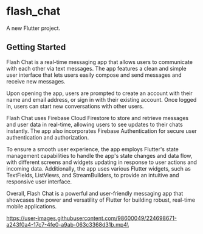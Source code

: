# flash_chat

A new Flutter project.

## Getting Started

Flash Chat is a real-time messaging app that allows users to communicate with each other via text messages. The app features a clean and simple user interface that lets users easily compose and send messages and receive new messages.

Upon opening the app, users are prompted to create an account with their name and email address, or sign in with their existing account. Once logged in, users can start new conversations with other users.

Flash Chat uses Firebase Cloud Firestore to store and retrieve messages and user data in real-time, allowing users to see updates to their chats instantly. The app also incorporates Firebase Authentication for secure user authentication and authorization.

To ensure a smooth user experience, the app employs Flutter's state management capabilities to handle the app's state changes and data flow, with different screens and widgets updating in response to user actions and incoming data. Additionally, the app uses various Flutter widgets, such as TextFields, ListViews, and StreamBuilders, to provide an intuitive and responsive user interface.

Overall, Flash Chat is a powerful and user-friendly messaging app that showcases the power and versatility of Flutter for building robust, real-time mobile applications.


https://user-images.githubusercontent.com/98600049/224698671-a243f0a4-17c7-4fe0-a9ab-063c3368d31b.mp4\
